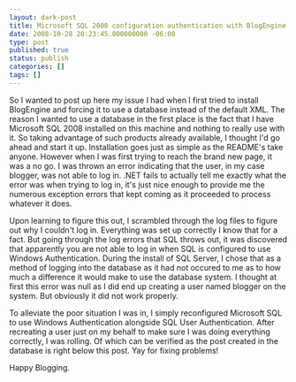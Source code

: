 ```yaml
---
layout: dark-post
title: Microsoft SQL 2008 configuration authentication with BlogEngine
date: 2008-10-28 20:23:45.000000000 -06:00
type: post
published: true
status: publish
categories: []
tags: []
---
```

So I wanted to post up here my issue I had when I first tried to install BlogEngine and forcing it to use a database instead of the default XML.  The reason I wanted to use a database in the first place is the fact that I have Microsoft SQL 2008 installed on this machine and nothing to really use with it.  So taking advantage of such products already available, I thought I'd go ahead and start it up.  Installation goes just as simple as the README's take anyone.  However when I was first trying to reach the brand new page, it was a no go.  I was thrown an error indicating that the user, in my case blogger, was not able to log in.  .NET fails to actually tell me exactly what the error was when trying to log in, it's just nice enough to provide me the numerous exception errors that kept coming as it proceeded to process whatever it does. 

Upon learning to figure this out, I scrambled through the log files to figure out why I couldn't log in.  Everything was set up correctly I know that for a fact.  But going through the log errors that SQL throws out, it was discovered that apparently you are not able to log in when SQL is configured to use Windows Authentication.  During the install of SQL Server, I chose that as a method of logging into the database as it had not occured to me as to how much a difference it would make to use the database system.  I thought at first this error was null as I did end up creating a user named blogger on the system.  But obviously it did not work properly. 

To alleviate the poor situation I was in, I simply reconfigured Microsoft SQL to use Windows Authentication alongside SQL User Authentication.  After recreating a user just on my behalf to make sure I was doing everything correctly, I was rolling.  Of which can be verified as the post created in the database is right below this post. Yay for fixing problems!

Happy Blogging.
